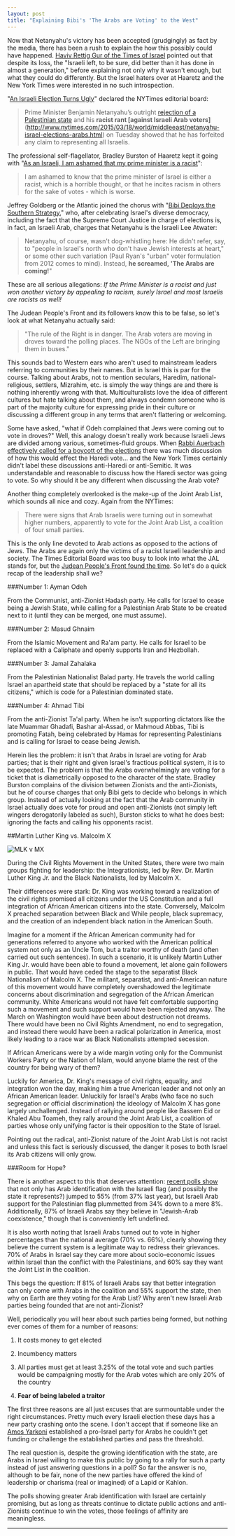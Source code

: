 ```yaml
---
layout: post
title: "Explaining Bibi's 'The Arabs are Voting' to the West"
---
```


Now that Netanyahu's victory has been accepted (grudgingly) as fact by the media, there has been a rush to explain the how this possibly could have happened. [Haviv Rettig Gur of the Times of Israel](http://www.timesofisrael.com/after-electoral-trouncing-what-future-for-the-israeli-left/#ixzz3UkcCRE4a ) pointed out that despite its loss, the "Israeli left, to be sure, did better than it has done in almost a generation," before explaining not only why it wasn't enough, but what they could do differently. But the Israel haters over at Haaretz and the New York Times were interested in no such introspection.

"[An Israeli Election Turns Ugly](http://www.nytimes.com/2015/03/18/opinion/an-israeli-election-turns-ugly.html?hp&action=click&pgtype=Homepage&module=c-column-top-span-region&region=c-column-top-span-region&WT.nav=c-column-top-span-region)" declared the NYTimes editorial board:

> Prime Minister Benjamin Netanyahu’s outright [rejection of a Palestinian state](http://www.nytimes.com/2015/03/17/world/middleeast/benjamin-netanyahu-campaign-settlement.html) and his **racist rant [against Israeli Arab voters]**(http://www.nytimes.com/2015/03/18/world/middleeast/netanyahu-israel-elections-arabs.html) on Tuesday showed that he has forfeited any claim to representing all Israelis.

The professional self-flagellator, Bradley Burston of Haaretz kept it going with "[As an Israeli, I am ashamed that my prime minister is a racist](http://www.haaretz.com/blogs/a-special-place-in-hell/.premium-1.647564)":

>I am ashamed to know that the prime minister of Israel is either a racist, which is a horrible thought, or that he incites racism in others for the sake of votes - which is worse.

Jeffrey Goldberg or the Atlantic joined the chorus with "[Bibi Deploys the Southern Strategy](http://www.theatlantic.com/international/archive/2015/03/bibi-deploys-the-southern-strategy/388096/)," who, after celebrating Israel's diverse democracy, including the fact that the Supreme Court Justice in charge of elections is, in fact, an Israeli Arab, charges that Netanyahu is the Israeli Lee Atwater:

>Netanyahu, of course, wasn't dog-whistling here: He didn't refer, say, to "people in Israel's north who don't have Jewish interests at heart," or some other such variation (Paul Ryan's "urban" voter formulation from 2012 comes to mind). Instead, **he screamed, 'The Arabs are coming!**"

These are all serious allegations: *If the Prime Minister is a racist and just won another victory by appealing to racism, surely Israel and most Israelis are racists as well!*

The Judean People's Front and its followers know this to be false, so let's look at what Netanyahu actually said:

>"The rule of the Right is in danger. The Arab voters are moving in droves toward the polling places. The NGOs of the Left are bringing them in buses."

This sounds bad to Western ears who aren't used to mainstream leaders referring to communities by their names. But in Israel this is par for the course. Talking about Arabs, not to mention seculars, Haredim, national-religious, settlers, Mizrahim, etc. is simply the way things are and there is nothing inherently wrong with that. Multiculturalists love the idea of different cultures but hate talking about them, and always condemn someone who is part of the majority culture for expressing pride in their culture or discussing a different group in any terms that aren't flattering or welcoming.

Some have asked, "what if Odeh complained that Jews were coming out to vote in droves?" Well, this analogy doesn't really work because Israeli Jews are divided among various, sometimes-fluid groups. When [Rabbi Auerbach effectively called for a boycott of the elections](http://www.timesofisrael.com/prominent-rabbi-skips-vote-boding-ill-for-ultra-orthodox-parties/) there was much discussion of how this would effect the Haredi vote... and the New York Times certainly didn't label these discussions anti-Haredi or anti-Semitic. It was understandable and reasonable to discuss how the Haredi sector was going to vote. So why should it be any different when discussing the Arab vote?

Another thing completely overlooked is the make-up of the Joint Arab List, which sounds all nice and cozy. Again from the NYTimes:

>There were signs that Arab Israelis were turning out in somewhat higher numbers, apparently to vote for the Joint Arab List, a coalition of four small parties.

This is the only line devoted to Arab actions as opposed to the actions of Jews. The Arabs are again only the victims of a racist Israeli leadership and society. The Times Editorial Board was too busy to look into what the JAL stands for, but the [Judean People's Front found the time](judeanpf.com/2015/03/15/Why-Arab-Parties-are-never-in-governing-coalitions/). So let's do a quick recap of the leadership shall we?

###Number 1: Ayman Odeh

From the Communist, anti-Zionist Hadash party. He calls for Israel to cease being a Jewish State, while calling for a Palestinian Arab State to be created next to it (until they can be merged, one must assume).

###Number 2: Masud Ghnaim

From the Islamic Movement and Ra'am party. He calls for Israel to be replaced with a Caliphate and openly supports Iran and Hezbollah.

###Number 3: Jamal Zahalaka

From the Palestinian Nationalist Balad party. He travels the world calling Israel an apartheid state that should be replaced by a "state for all its citizens," which is code for a Palestinian dominated state.

###Number 4: Ahmad Tibi

From the anti-Zionist Ta'al party. When he isn't supporting dictators like the late Muammar Ghadafi, Bashar al-Assad, or Mahmoud Abbas, Tibi is promoting Fatah, being celebrated by Hamas for representing Palestinians and is calling for Israel to cease being Jewish.

Herein lies the problem: it isn't that Arabs in Israel are voting for Arab parties; that is their right and given Israel's fractious political system, it is to be expected. The problem is that the Arabs overwhelmingly are voting for a ticket that is diametrically opposed to the character of the state. Bradley Burston complains of the division between Zionists and the anti-Zionists, but he of course charges that only Bibi gets to decide who belongs in which group. Instead of actually looking at the fact that the Arab community in Israel actually does vote for proud and open anti-Zionists (not simply left wingers derogatorily labeled as such), Burston sticks to what he does best: ignoring the facts and calling his opponents racist. 

##Martin Luther King vs. Malcolm X

![MLK v MX](http://i.imgur.com/a4s3QO4.jpg)

During the Civil Rights Movement in the United States, there were two main groups fighting for leadership: the Integrationists, led by Rev. Dr. Martin Luther King Jr. and the Black Nationalists, led by Malcolm X.

Their differences were stark: Dr. King was working toward a realization of the civil rights promised all citizens under the US Constitution and a full integration of African American citizens into the state. Conversely, Malcolm X preached separation between Black and While people, black supremacy, and the creation of an independent black nation in the American South.

Imagine for a moment if the African American community had for generations referred to anyone who worked with the American political system not only as an Uncle Tom, but a traitor worthy of death (and often carried out such sentences). In such a scenario, it is unlikely Martin Luther King Jr. would have been able to found a movement, let alone gain followers in public. That would have ceded the stage to the separatist Black Nationalism of Malcolm X. The militant, separatist, and anti-American nature of this movement would have completely overshadowed the legitimate concerns about discrimination and segregation of the African American community. White Americans would not have felt comfortable supporting such a movement and such support would have been rejected anyway. The March on Washington would have been about destruction not dreams. There would have been no Civil Rights Amendment, no end to segregation, and instead there would have been a radical polarization in America, most likely leading to a race war as Black Nationalists attempted secession.

If African Americans were by a wide margin voting only for the Communist Workers Party or the Nation of Islam, would anyone blame the rest of the country for being wary of them?

Luckily for America, Dr. King's message of civil rights, equality, and integration won the day, making him a true American leader and not only an African American leader. Unluckily for Israel's Arabs (who face no such segregation or official discrimination) the ideology of Malcolm X has gone largely unchallenged. Instead of rallying around people like Bassem Eid or Khaled Abu Toameh, they rally around the Joint Arab List, a coalition of parties whose only unifying factor is their opposition to the State of Israel.

Pointing out the radical, anti-Zionist nature of the Joint Arab List is not racist and unless this fact is seriously discussed, the danger it poses to both Israel its Arab citizens will only grow.

###Room for Hope?

There is another aspect to this that deserves attention: [recent polls show](http://evelyncgordon.com/the-half-full-cup-of-jewish-arab-relations/) that not only has Arab identification with the Israeli flag (and possibly the state it represents?) jumped to 55% (from 37% last year), but Israeli Arab support for the Palestinian flag plummetted from 34% down to a mere 8%. Additionally, 87% of Israeli Arabs say they believe in "Jewish-Arab coexistence," though that is conveniently left undefined.

It is also worth noting that Israeli Arabs turned out to vote in higher percentages than the national average (70% vs. 66%), clearly showing they believe the current system is a legitimate way to redress their grievances. 70% of Arabs in Israel say they care more about socio-economic issues within Israel than the conflict with the Palestinians, and 60% say they want the Joint List in the coalition.

This begs the question: If 81% of Israeli Arabs say that better integration can only come with Arabs in the coalition and 55% support the state, then why on Earth are they voting for the Arab List? Why aren't new Israeli Arab parties being founded that are not anti-Zionist?

Well, periodically you will hear about such parties being formed, but nothing ever comes of them for a number of reasons:

1. It costs money to get elected

2. Incumbency matters

3. All parties must get at least 3.25% of the total vote and such parties would be campaigning mostly for the Arab votes which are only 20% of the country

4. **Fear of being labeled a traitor**

The first three reasons are all just excuses that are surmountable under the right circumstances. Pretty much every Israeli election these days has a new party crashing onto the scene. I don't accept that if someone like an [Amos Yarkoni](https://en.wikipedia.org/wiki/Amos_Yarkoni) established a pro-Israel party for Arabs he couldn't get funding or challenge the established parties and pass the threshold.

The real question is, despite the growing identification with the state, are Arabs in Israel willing to make this public by going to a rally for such a party instead of just answering questions in a poll? So far the answer is no, although to be fair, none of the new parties have offered the kind of leadership or charisma (real or imagined) of a Lapid or Kahlon.

The polls showing greater Arab identification with Israel are certainly promising, but as long as threats continue to dictate public actions and anti-Zionists continue to win the votes, those feelings of affinity are meaningless.

____
